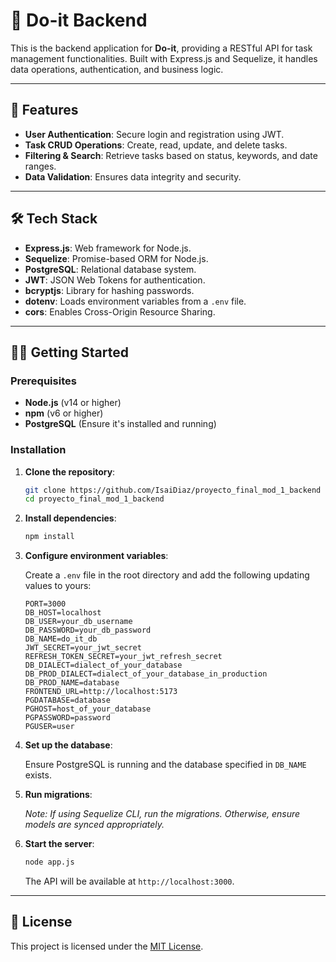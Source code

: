 
# 🔧 Do-it Backend

This is the backend application for **Do-it**, providing a RESTful API for task management functionalities. Built with Express.js and Sequelize, it handles data operations, authentication, and business logic.

---

## 🚀 Features

- **User Authentication**: Secure login and registration using JWT.
- **Task CRUD Operations**: Create, read, update, and delete tasks.
- **Filtering & Search**: Retrieve tasks based on status, keywords, and date ranges.
- **Data Validation**: Ensures data integrity and security.

---

## 🛠️ Tech Stack

- **Express.js**: Web framework for Node.js.
- **Sequelize**: Promise-based ORM for Node.js.
- **PostgreSQL**: Relational database system.
- **JWT**: JSON Web Tokens for authentication.
- **bcryptjs**: Library for hashing passwords.
- **dotenv**: Loads environment variables from a `.env` file.
- **cors**: Enables Cross-Origin Resource Sharing.

---

## 🧑‍💻 Getting Started

### Prerequisites

- **Node.js** (v14 or higher)
- **npm** (v6 or higher)
- **PostgreSQL** (Ensure it's installed and running)

### Installation

1. **Clone the repository**:

   ```bash
   git clone https://github.com/IsaiDiaz/proyecto_final_mod_1_backend
   cd proyecto_final_mod_1_backend
   ```

2. **Install dependencies**:

   ```bash
   npm install
   ```

3. **Configure environment variables**:

   Create a `.env` file in the root directory and add the following updating values to yours:

   ```env
   PORT=3000
   DB_HOST=localhost
   DB_USER=your_db_username
   DB_PASSWORD=your_db_password
   DB_NAME=do_it_db
   JWT_SECRET=your_jwt_secret
   REFRESH_TOKEN_SECRET=your_jwt_refresh_secret
   DB_DIALECT=dialect_of_your_database
   DB_PROD_DIALECT=dialect_of_your_database_in_production
   DB_PROD_NAME=database
   FRONTEND_URL=http://localhost:5173
   PGDATABASE=database
   PGHOST=host_of_your_database
   PGPASSWORD=password
   PGUSER=user
   ```

4. **Set up the database**:

   Ensure PostgreSQL is running and the database specified in `DB_NAME` exists.

5. **Run migrations**:

   *Note: If using Sequelize CLI, run the migrations. Otherwise, ensure models are synced appropriately.*

6. **Start the server**:

   ```bash
   node app.js
   ```

   The API will be available at `http://localhost:3000`.

---

## 📄 License

This project is licensed under the [MIT License](LICENSE).
